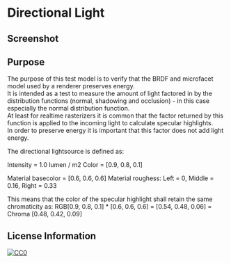 # Directional Light

## Screenshot

## Purpose

The purpose of this test model is to verify that the BRDF and microfacet model used by a renderer preserves energy.  
It is intended as a test to measure the amount of light factored in by the distribution functions (normal, shadowing and occlusion) - in this case especially the normal distribution function.  
At least for realtime rasterizers it is common that the factor returned by this function is applied to the incoming light to calculate specular highlights.  
In order to preserve energy it is important that this factor does not add light energy.  

The directional lightsource is defined as:

Intensity = 1.0 lumen / m2
Color = [0.9, 0.8, 0.1]  

Material basecolor =  [0.6, 0.6, 0.6]
Material roughess:
Left = 0, Middle = 0.16, Right = 0.33



This means that the color of the specular highlight shall retain the same chromaticity as: RGB[0.9, 0.8, 0.1] * [0.6, 0.6, 0.6] = [0.54, 0.48, 0.06] = Chroma [0.48, 0.42, 0.09]








## License Information

[![CC0](http://i.creativecommons.org/p/zero/1.0/88x31.png)](http://creativecommons.org/publicdomain/zero/1.0/)  
